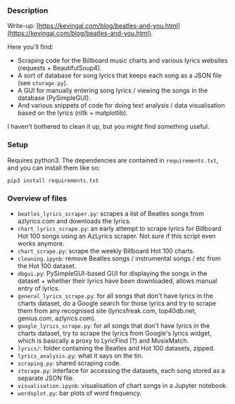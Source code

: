 ### Description
Write-up: [https://kevingal.com/blog/beatles-and-you.html](https://kevingal.com/blog/beatles-and-you.html).

Here you'll find:

* Scraping code for the Billboard music charts and various lyrics websites (requests + BeautifulSoup4).
* A sort of database for song lyrics that keeps each song as a JSON file (see `storage.py`).
* A GUI for manually entering song lyrics / viewing the songs in the database (PySimpleGUI).
* And various snippets of code for doing text analysis / data visualisation based on the lyrics (nltk + matplotlib).

I haven't bothered to clean it up, but you might find something useful.

### Setup
Requires python3. The dependencies are contained in `requirements.txt`, and you can install them like so:

```
pip3 install requirements.txt
```

### Overview of files
* `beatles_lyrics_scraper.py`: scrapes a list of Beatles songs from azlyrics.com and downloads the lyrics.
* `chart_lyrics_scrape.py`: an early attempt to scrape lyrics for Billboard Hot 100 songs using an AzLyrics scraper. Not sure if this script even works anymore.
* `chart_scrape.py`: scrape the weekly Billboard Hot 100 charts.
* `cleaning.ipynb`: remove Beatles songs / instrumental songs / etc from the Hot 100 dataset.
* `dbgui.py`: PySimpleGUI-based GUI for displaying the songs in the dataset + whether their lyrics have been downloaded, allows manual entry of lyrics.
* `general_lyrics_scrape.py`: for all songs that don't have lyrics in the charts dataset, do a Google search for those lyrics and try to scrape them from any recognised site (lyricsfreak.com, top40db.net, genius.com, azlyrics.com).
* `google_lyrics_scrape.py`: for all songs that don't have lyrics in the charts dataset, try to scrape the lyrics from Google's lyrics widget, which is basically a proxy to LyricFind (?) and MusixMatch.
* `lyrics/`: folder containing the Beatles and Hot 100 datasets, zipped.
* `lyrics_analysis.py`: what it says on the tin.
* `scraping.py`: shared scraping code.
* `storage.py`: interface for accessing the datasets, each song stored as a separate JSON file.
* `visualisation.ipynb`: visualisation of chart songs in a Jupyter notebook.
* `wordsplot.py`: bar plots of word frequency.
